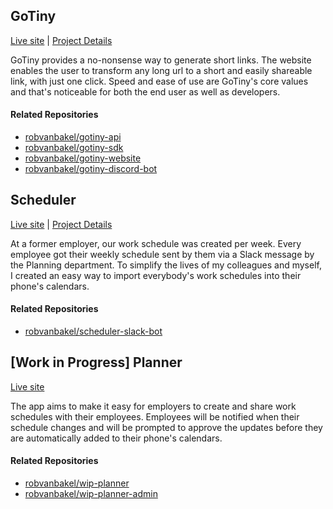 ## GoTiny

[Live site](https://gotiny.cc) | [Project Details](https://robvanbakel.com/gotiny)

GoTiny provides a no-nonsense way to generate short links. The website enables the user to transform any long url to a short and easily shareable link, with just one click. Speed and ease of use are GoTiny's core values and that's noticeable for both the end user as well as developers.

#### Related Repositories
- [robvanbakel/gotiny-api](https://github.com/robvanbakel/gotiny-api)
- [robvanbakel/gotiny-sdk](https://github.com/robvanbakel/gotiny-sdk)
- [robvanbakel/gotiny-website](https://github.com/robvanbakel/gotiny-website)
- [robvanbakel/gotiny-discord-bot](https://github.com/robvanbakel/gotiny-discord-bot)

## Scheduler

[Live site](https://avsr.nl) | [Project Details](https://robvanbakel.com/scheduler)

At a former employer, our work schedule was created per week. Every employee got their weekly schedule sent by them via a Slack message by the Planning department. To simplify the lives of my colleagues and myself, I created an easy way to import everybody's work schedules into their phone's calendars.

#### Related Repositories
- [robvanbakel/scheduler-slack-bot](https://github.com/robvanbakel/scheduler-slack-bot)

## [Work in Progress] Planner

[Live site](http://planner.robvanbakel.com)

The app aims to make it easy for employers to create and share work schedules with their employees. Employees will be notified when their schedule changes and will be prompted to approve the updates before they are automatically added to their phone's calendars.

#### Related Repositories
- [robvanbakel/wip-planner](https://github.com/robvanbakel/wip-planner)
- [robvanbakel/wip-planner-admin](https://github.com/robvanbakel/wip-planner-admin)

